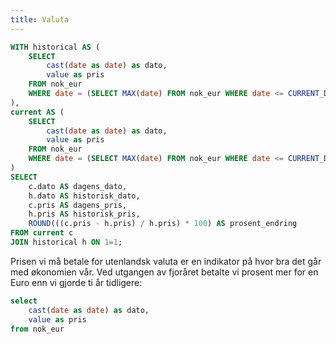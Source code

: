 ```yaml
---
title: Valuta
---
```


```sql eur_ten_years
WITH historical AS (
    SELECT
        cast(date as date) as dato,
        value as pris
    FROM nok_eur
    WHERE date = (SELECT MAX(date) FROM nok_eur WHERE date <= CURRENT_DATE - INTERVAL '10 years')
),
current AS (
    SELECT
        cast(date as date) as dato,
        value as pris
    FROM nok_eur
    WHERE date = (SELECT MAX(date) FROM nok_eur WHERE date <= CURRENT_DATE)
)
SELECT
    c.dato AS dagens_dato,
    h.dato AS historisk_dato,
    c.pris AS dagens_pris,
    h.pris AS historisk_pris,
    ROUND(((c.pris - h.pris) / h.pris) * 100) AS prosent_endring
FROM current c
JOIN historical h ON 1=1;
```

Prisen vi må betale for utenlandsk valuta er en indikator på hvor bra det går med økonomien vår. Ved utgangen av fjoråret betalte vi <Value data={eur_ten_years} column=prosent_endring />prosent mer for en Euro enn vi gjorde ti år tidligere:

```sql nok_eur
select
    cast(date as date) as dato,
    value as pris
from nok_eur
```

<LineChart
    data={nok_eur}
    subtitle="Kilde: Norges Bank"
    title="Pris for én Euro"
    x=dato
    y=pris
/>
